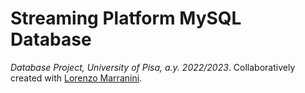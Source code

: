 # Streaming Platform MySQL Database

<em>Database Project, University of Pisa, a.y. 2022/2023</em>.
Collaboratively created with [Lorenzo Marranini](https://github.com/Marra4).

